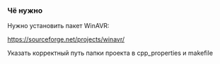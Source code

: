 ### Чё нужно

Нужно установить пакет WinAVR:

https://sourceforge.net/projects/winavr/

Указать корректный путь папки проекта в cpp_properties и makefile